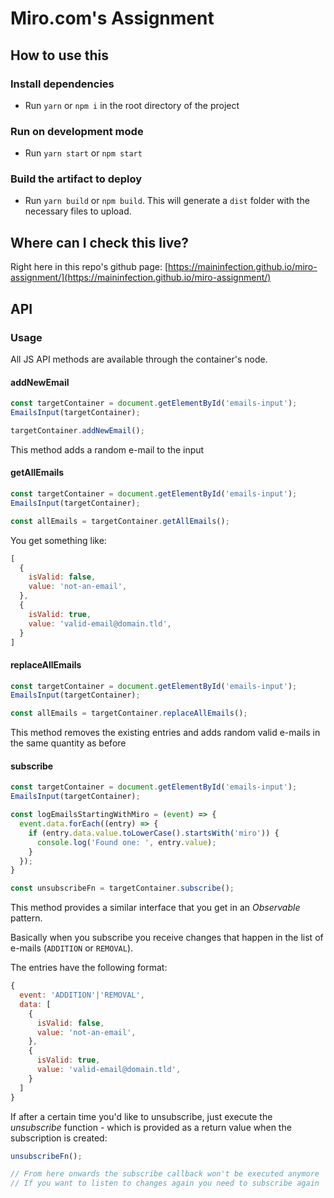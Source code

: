 # Miro.com's Assignment

## How to use this

### Install dependencies
* Run `yarn` or `npm i` in the root directory of the project

### Run on development mode
* Run `yarn start` or `npm start`

### Build the artifact to deploy
* Run `yarn build` or `npm build`. This will generate a `dist` folder with the necessary files to upload.

## Where can I check this live?

Right here in this repo's github page: [https://maininfection.github.io/miro-assignment/](https://maininfection.github.io/miro-assignment/)

## API

### Usage

All JS API methods are available through the container's node.

#### addNewEmail

```js
const targetContainer = document.getElementById('emails-input');
EmailsInput(targetContainer);

targetContainer.addNewEmail();
```

This method adds a random e-mail to the input

#### getAllEmails

```js
const targetContainer = document.getElementById('emails-input');
EmailsInput(targetContainer);

const allEmails = targetContainer.getAllEmails();
```

You get something like:

```js
[
  {
    isValid: false,
    value: 'not-an-email',
  },
  {
    isValid: true,
    value: 'valid-email@domain.tld',
  }
]
```

#### replaceAllEmails

```js
const targetContainer = document.getElementById('emails-input');
EmailsInput(targetContainer);

const allEmails = targetContainer.replaceAllEmails();
```

This method removes the existing entries and adds random valid e-mails in the same quantity as before

#### subscribe

```js
const targetContainer = document.getElementById('emails-input');
EmailsInput(targetContainer);

const logEmailsStartingWithMiro = (event) => {
  event.data.forEach((entry) => {
    if (entry.data.value.toLowerCase().startsWith('miro')) {
      console.log('Found one: ', entry.value);
    }
  });
}

const unsubscribeFn = targetContainer.subscribe();
```

This method provides a similar interface that you get in an _Observable_ pattern.

Basically when you subscribe you receive changes that happen in the list of e-mails (`ADDITION` or `REMOVAL`).

The entries have the following format:

```js
{
  event: 'ADDITION'|'REMOVAL',
  data: [
    {
      isValid: false,
      value: 'not-an-email',
    },
    {
      isValid: true,
      value: 'valid-email@domain.tld',
    }
  ]
}
```

If after a certain time you'd like to unsubscribe, just execute the _unsubscribe_ function - which is provided as a return value when the subscription is created:

```js
unsubscribeFn();

// From here onwards the subscribe callback won't be executed anymore
// If you want to listen to changes again you need to subscribe again
```